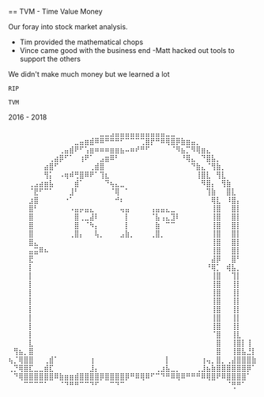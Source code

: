 == TVM - Time Value Money

Our foray into stock market analysis.

- Tim provided the mathematical chops
- Vince came good with the business end
-Matt hacked out tools to support the others

We didn't make much money but we learned a lot

    RIP

    TVM

2016 - 2018

⠀⠀⠀⠀⠀⠀⠀⠀⠀⠀⠀⠀⠀⠀⠀⠀⠀⠀⣀⣀⣠⣤⣤⣤⣤⣤⣤⣤⣤⣤⣤⣀⣀⠀⠀⠀⠀⠀⠀⠀⠀⠀⠀⠀⠀⠀⠀⠀⠀
⠀⠀⠀⠀⠀⠀⠀⠀⠀⠀⠀⠀⠀⣀⣤⣶⣾⠿⠿⠛⠛⠛⠋⠉⠉⠉⢉⣿⡟⠛⠿⢿⣿⡿⣷⣶⣤⡀⠀⠀⠀⠀⠀⠀⠀⠀⠀⠀⠀
⠀⠀⠀⠀⠀⠀⠀⠀⠀⠀⢀⣤⣾⠟⠋⢡⣶⠶⠶⠶⣶⣶⣦⠤⠶⠞⠛⠋⠀⠀⠀⠀⠈⠻⣦⡉⠻⢿⣶⣄⠀⠀⠀⠀⠀⠀⠀⠀⠀
⠀⠀⠀⠀⠀⠀⠀⠀⢀⣴⡿⠋⠁⠀⢰⠟⠁⠀⣠⣶⠿⠃⠀⠀⠀⠀⠀⠀⠀⠀⠀⠀⠀⠀⠘⢿⣄⠀⠙⣿⣧⡀⠀⠀⠀⠀⠀⠀⠀
⠀⠀⠀⠀⠀⠀⠀⣴⣿⠋⠀⠀⠀⠀⠀⠀⢀⣾⣿⠀⠀⠀⠀⠀⠀⠀⠀⠀⠀⠀⠀⠀⠀⠀⠀⠀⠙⣷⣄⠈⢻⣷⡀⠀⠀⠀⠀⠀⠀
⠀⠀⠀⠀⠀⠀⠀⢻⡅⠀⠠⢶⠾⢛⣿⠿⠟⠁⢹⣆⠀⠀⠀⠀⠀⠀⠀⠀⠀⠀⠀⠀⠀⠀⠀⠀⠀⢸⣿⣇⠀⢻⣇⠀⠀⠀⠀⠀⠀
⠀⠀⠀⠀⢀⣠⣴⣶⣧⠀⠀⠀⠀⣾⠁⠀⠀⠀⠀⠙⢦⣄⣀⠀⠀⠀⠀⠀⠀⠀⠀⠀⠀⠀⠀⠀⠀⠀⠻⣿⡄⠀⢻⣷⠀⠀⠀⠀⠀
⠀⠀⠀⠀⠈⣟⠋⠉⠁⠀⠀⠀⣸⠃⠀⠀⠀⠀⠀⠀⠈⢿⠀⠁⠀⠀⠀⠀⠀⠀⠀⠀⠀⠀⠀⠀⠀⠀⠀⢹⣷⠀⠀⣿⣇⠀⠀⠀⠀
⠀⠀⠀⠀⣰⣿⠀⠀⠀⠀⠀⠐⠁⠀⠀⠀⠀⠀⠀⠀⠀⠚⠆⠀⠀⠀⠀⠀⠀⠀⠀⠀⠀⠀⠀⠀⠀⠀⠀⠀⢿⣇⠀⠸⣿⡄⠀⠀⠀
⠀⠀⠀⠀⣿⠃⠀⠀⠀⠀⠀⠀⠠⣤⡤⣤⣄⠀⠀⠀⠀⠀⢤⣤⠀⠀⠀⠀⢠⣤⣤⣄⣀⠀⠀⠀⠀⠀⠀⠀⢸⣿⠀⠀⣿⡇⠀⠀⠀
⠀⠀⠀⠀⣿⠀⠀⠀⠀⠀⠀⠀⠀⣿⢀⣀⣼⠇⠀⠀⠀⠀⠀⡇⠀⠀⠀⠀⠈⣧⢠⣄⣹⠇⠀⠀⠀⠀⠀⠀⢸⣿⠀⠀⣿⡇⠀⠀⠀
⠀⠀⠀⠀⣿⠀⠀⠀⠀⠀⠀⠀⠀⣿⠀⠈⠳⡄⠀⠀⠀⠀⠀⡇⠀⠀⠀⠀⠀⣷⠀⠉⠉⠀⠀⠀⠀⠀⠀⠀⢸⣿⠀⠀⣿⡇⠀⠀⠀
⠀⠀⠀⠀⣿⠀⠀⠀⠀⠀⠀⠀⢀⣿⡄⠀⠀⢧⡀⠀⠀⠀⣠⣷⡀⠀⠀⠀⢀⣿⡀⠀⠀⠀⠀⠀⠀⠀⠀⠀⢸⣿⠀⠀⣿⡇⠀⠀⠀
⠀⠀⠀⠀⣿⣄⠀⠀⠀⠀⠀⠀⠀⠀⠀⠀⠀⠀⠀⠀⠀⠀⠀⠀⠀⠀⠀⠀⠀⠀⠀⠀⠀⠀⠀⠀⠀⠀⠀⠀⢸⣿⠀⠀⣿⡇⠀⠀⠀
⠀⠀⠀⠀⣤⣭⠿⠦⠀⠀⠀⠀⠀⠀⠀⠀⠀⠀⠀⠀⠀⠀⠀⠀⠀⠀⠀⠀⠀⠀⠀⠀⠀⠀⠀⠀⠀⠀⠀⠀⢸⣿⠀⠀⣿⡇⠀⠀⠀
⠀⠀⠀⠀⣟⠀⠀⠀⠀⠀⠀⠀⠀⠀⠀⠀⠀⠀⠀⠀⠀⠀⠀⠀⠀⠀⠀⠀⠀⠀⠀⠀⠀⠀⠀⠀⠀⠀⠀⠀⣼⡿⠀⠀⣿⠃⠀⠀⠀
⠀⠀⠀⠀⡇⠀⠀⠀⠀⠀⠀⠀⠀⠀⠀⠀⠀⠀⠀⠀⠀⠀⠀⠀⠀⠀⠀⠀⠀⠀⠀⠀⠀⠀⠀⠀⠀⠀⠀⠘⢿⡁⠀⢾⣧⡀⠀⠀⠀
⠀⠀⠀⠀⡇⠀⠀⠀⠀⠀⠀⠀⠀⠀⠀⠀⠀⠀⠀⠀⠀⠀⠀⠀⠀⠀⠀⠀⠀⠀⠀⠀⠀⠀⠀⠀⠀⠀⠀⠀⢸⣿⠀⠀⢹⡇⠀⠀⠀
⠀⠀⠀⠀⡇⠀⠀⠀⠀⠀⠀⠀⠀⠀⠀⠀⠀⠀⠀⠀⠀⠀⠀⠀⠀⠀⠀⠀⠀⠀⠀⠀⠀⠀⠀⠀⠀⠀⠀⠀⢸⣿⠀⠀⢸⡇⠀⠀⠀
⠀⠀⠀⠀⡇⠀⠀⠀⠀⠀⠀⠀⠀⠀⠀⠀⠀⠀⠀⠀⠀⠀⠀⠀⠀⠀⠀⠀⠀⠀⠀⠀⠀⠀⠀⠀⠀⠀⠀⠀⢸⣿⠀⠀⢸⡇⠀⠀⠀
⠀⠀⠀⠀⡇⠀⠀⠀⠀⠀⠀⠀⠀⠀⠀⠀⠀⠀⠀⠀⠀⠀⠀⠀⠀⠀⠀⠀⠀⠀⠀⠀⠀⠀⠀⠀⠀⠀⠀⠀⢸⣿⠀⠀⢸⡇⠀⠀⠀
⠀⠀⠀⠀⡇⠀⠀⠀⠀⠀⠀⠀⠀⠀⠀⠀⠀⠀⠀⠀⠀⠀⠀⠀⠀⠀⠀⠀⠀⠀⠀⠀⠀⠀⠀⠀⠀⠀⠀⠀⢸⣿⠀⠀⢸⡇⠀⠀⠀
⠀⠀⠀⠀⡇⠀⠀⠀⠀⠀⠀⠀⠀⠀⠀⠀⠀⠀⠀⠀⠀⠀⠀⠀⠀⠀⠀⠀⠀⠀⠀⠀⠀⠀⠀⠀⠀⠀⠀⠀⢸⣿⠀⠀⢸⡇⠀⠀⠀
⠀⠀⠀⠀⡇⠀⠀⠀⠀⠀⠀⠀⠀⠀⠀⠀⠀⠀⠀⠀⠀⠀⠀⠀⠀⠀⠀⠀⠀⠀⠀⠀⠀⠀⠀⠀⠀⠀⠀⠀⢸⣿⠀⠀⢸⡇⠀⠀⠀
⠀⠀⠀⠀⡇⠀⠀⠀⠀⠀⠀⠀⠀⠀⠀⠀⠀⠀⠀⠀⠀⠀⠀⠀⠀⠀⠀⠀⠀⠀⠀⠀⠀⠀⠀⠀⠀⠀⠀⠀⠈⣿⠀⠀⢸⣇⠀⠀⠀
⠀⠀⠀⠀⣇⠀⠀⠀⠀⠀⠀⠀⠀⠀⠀⠀⠀⠀⠀⠀⠀⠀⠀⠀⠀⠀⠀⠀⠀⠀⠀⠀⠀⠀⠀⠀⠀⠀⠀⠀⠀⣿⠀⠀⢸⣿⡇⢸⠀
⠀⢻⣦⡀⣿⠀⠀⠀⠀⠀⠀⠀⠀⠀⠀⠀⠀⠀⠀⠀⠀⠀⠀⠀⠀⠀⠀⠀⠀⠀⠀⠀⠀⠀⠀⠀⠀⠀⠀⠀⠀⣿⠀⠀⢸⣿⣧⣘⡇
⢦⡈⢿⣿⣿⠀⠀⢀⣾⠁⠀⠀⠀⠀⠀⠀⢰⠀⠀⠀⠀⠀⠀⠀⠀⠀⠀⠀⠀⠀⠀⡇⠀⠀⠀⠀⠀⠀⢰⢤⡀⣿⡀⢀⣼⣿⣿⣿⣷
⢀⡙⢿⣿⣏⣀⣀⣾⣏⠀⠀⠀⠀⠀⠀⠀⣸⡄⠀⠀⠀⠀⠀⠀⠀⠀⠀⠀⠀⢀⣰⣧⣀⡀⠀⠀⠀⢀⣸⣦⣷⣿⣿⣿⣿⣿⣿⡿⠁
⠀⠙⢿⣿⣿⣿⣿⣿⣿⠿⣷⣶⣶⣾⣿⣿⣿⣿⡿⣿⣿⣿⣿⡿⠛⠿⢿⠿⠋⠉⠙⠛⠿⢿⠿⠛⠛⠛⠿⢿⣿⠟⠿⣿⣿⣿⣿⠁⠀
⠀⠀⠀⠉⠉⠉⠉⠁⠀⠀⠈⠙⠛⠛⠉⠉⠙⠋⠀⠀⠉⠙⠉⠀⠀⠀⠀⠀⠀⠀⠀⠀⠀⠀⠀⠀⠀⠀⠀⠀⠀⠀⠀⠈⢛⠛⠁⠀⠀
